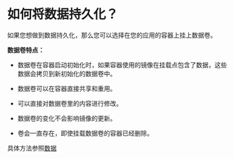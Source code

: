 # 如何将数据持久化？

如果您想做到数据持久化，那么您可以选择在您的应用的容器上挂上数据卷。

**数据卷特点：**

* 数据卷在容器启动初始化时，如果容器使用的镜像在挂载点包含了数据，这些数据会拷贝到新初始化的数据卷中。

* 数据卷可以在容器直接共享和重用。

* 可以直接对数据卷里的内容进行修改。

* 数据卷的变化不会影响镜像的更新。

* 卷会一直存在，即使挂载数据卷的容器已经删除。

具体方法参照[数据](/shu-ju/shu-ju-juan-cao-zuo.md)


